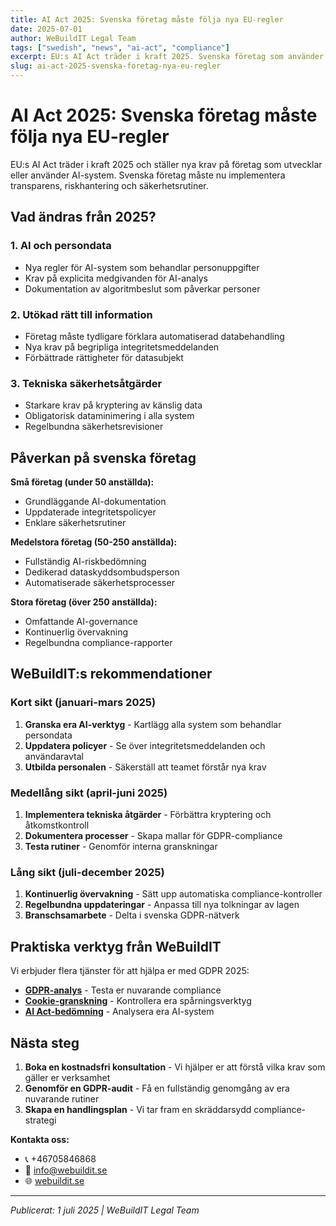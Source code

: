 ```yaml
---
title: AI Act 2025: Svenska företag måste följa nya EU-regler
date: 2025-07-01
author: WeBuildIT Legal Team
tags: ["swedish", "news", "ai-act", "compliance"]
excerpt: EU:s AI Act träder i kraft 2025. Svenska företag som använder AI-verktyg måste nu följa nya regler för transparens och säkerhet.
slug: ai-act-2025-svenska-foretag-nya-eu-regler
---
```

# AI Act 2025: Svenska företag måste följa nya EU-regler

EU:s AI Act träder i kraft 2025 och ställer nya krav på företag som utvecklar eller använder AI-system. Svenska företag måste nu implementera transparens, riskhantering och säkerhetsrutiner.

## Vad ändras från 2025?

### 1. AI och persondata
- Nya regler för AI-system som behandlar personuppgifter
- Krav på explicita medgivanden för AI-analys
- Dokumentation av algoritmbeslut som påverkar personer

### 2. Utökad rätt till information
- Företag måste tydligare förklara automatiserad databehandling
- Nya krav på begripliga integritetsmeddelanden
- Förbättrade rättigheter för datasubjekt

### 3. Tekniska säkerhetsåtgärder
- Starkare krav på kryptering av känslig data
- Obligatorisk dataminimering i alla system
- Regelbundna säkerhetsrevisioner

## Påverkan på svenska företag

**Små företag (under 50 anställda):**
- Grundläggande AI-dokumentation
- Uppdaterade integritetspolicyer
- Enklare säkerhetsrutiner

**Medelstora företag (50-250 anställda):**  
- Fullständig AI-riskbedömning
- Dedikerad dataskyddsombudsperson
- Automatiserade säkerhetsprocesser

**Stora företag (över 250 anställda):**
- Omfattande AI-governance
- Kontinuerlig övervakning
- Regelbundna compliance-rapporter

## WeBuildIT:s rekommendationer

### Kort sikt (januari-mars 2025)
1. **Granska era AI-verktyg** - Kartlägg alla system som behandlar persondata
2. **Uppdatera policyer** - Se över integritetsmeddelanden och användaravtal  
3. **Utbilda personalen** - Säkerställ att teamet förstår nya krav

### Medellång sikt (april-juni 2025)
1. **Implementera tekniska åtgärder** - Förbättra kryptering och åtkomstkontroll
2. **Dokumentera processer** - Skapa mallar för GDPR-compliance
3. **Testa rutiner** - Genomför interna granskningar

### Lång sikt (juli-december 2025)
1. **Kontinuerlig övervakning** - Sätt upp automatiska compliance-kontroller
2. **Regelbundna uppdateringar** - Anpassa till nya tolkningar av lagen
3. **Branschsamarbete** - Delta i svenska GDPR-nätverk

## Praktiska verktyg från WeBuildIT

Vi erbjuder flera tjänster för att hjälpa er med GDPR 2025:

- **[GDPR-analys](https://webuildit.se/sv/compliance/gdpr)** - Testa er nuvarande compliance
- **[Cookie-granskning](https://webuildit.se/sv/compliance/eprivacy)** - Kontrollera era spårningsverktyg
- **[AI Act-bedömning](https://webuildit.se/sv/compliance/ai-act)** - Analysera era AI-system

## Nästa steg

1. **Boka en kostnadsfri konsultation** - Vi hjälper er att förstå vilka krav som gäller er verksamhet
2. **Genomför en GDPR-audit** - Få en fullständig genomgång av era nuvarande rutiner  
3. **Skapa en handlingsplan** - Vi tar fram en skräddarsydd compliance-strategi

**Kontakta oss:**
- 📞 +46705846868
- 📧 info@webuildit.se
- 🌐 [webuildit.se](https://webuildit.se/sv/compliance)

---
*Publicerat: 1 juli 2025 | WeBuildIT Legal Team*
